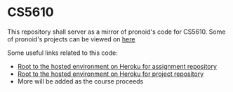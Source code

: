 # CS5610
This repository shall server as a mirror of pronoid's code for CS5610.
Some of pronoid's projects can be viewed on [here](https://github.com/pronoid)

Some useful links related to this code:
- [Root to the hosted environment on Heroku for assignment repository](https://chaudhary-priyank-webdev.herokuapp.com/)
- [Root to the hosted environment on Heroku for project repository](https://chaudhary-priyank-rave.herokuapp.com/)
- More will be added as the course proceeds
